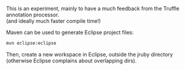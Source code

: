 This is an experiment, mainly to have a much feedback from the Truffle annotation processor.  
(and ideally much faster compile time!)

Maven can be used to generate Eclipse project files:
```bash
mvn eclipse:eclipse
```

Then, create a new workspace in Eclipse, outside the jruby directory (otherwise Eclipse complains about overlapping dirs).
